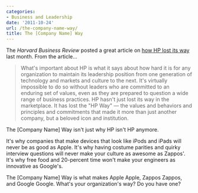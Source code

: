 ```yaml
---
categories:
- Business and Leadership
date: '2011-10-24'
url: /the-company-name-way/
title: The [Company Name] Way
---
```


The <em>Harvard Business Review</em> posted a great article on <a href="http://blogs.hbr.org/taylor/2011/09/how_hewlett-packard_lost_the_h.html">how HP lost its way</a> last month. From the article...

<blockquote>What's important about HP is what it says about how hard it is for any organization to maintain its leadership position from one generation of technology and markets and culture to the next. It's virtually impossible to do so without leaders who are committed to an enduring set of values, even as they are prepared to question a wide range of business practices. HP hasn't just lost its way in the marketplace. It has lost the "HP Way" — the values and behaviors and principles and commitments that made it more than just another company, but a beloved icon and institution.</blockquote>

The [Company Name] Way isn't just why HP isn't HP anymore.

It's why companies that make devices that look like iPods and iPads will never be as good as Apple. It's why having costume parities and quirky interview questions will never make your culture as awesome as Zappos'. It's why free food and 20-percent time won't make your engineers as innovative as Google's.

The [Company Name] Way is what makes Apple Apple, Zappos Zappos, and Google Google. What's your organization's way? Do you have one?
